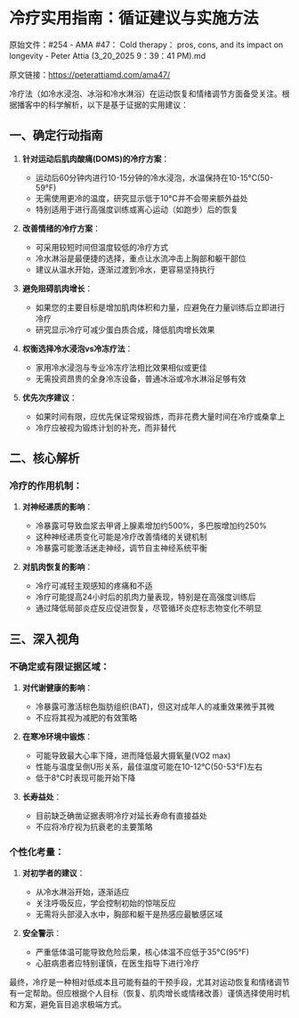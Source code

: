 # 冷疗实用指南：循证建议与实施方法

原始文件：#254 - AMA #47： Cold therapy： pros, cons, and its impact on longevity - Peter Attia (3_20_2025 9：39：41 PM).md

原文链接：https://peterattiamd.com/ama47/

<YouTube videoId="bBosiTzZnMM" />

冷疗法（如冷水浸泡、冰浴和冷水淋浴）在运动恢复和情绪调节方面备受关注。根据播客中的科学解析，以下是基于证据的实用建议：

## 一、确定行动指南

1. **针对运动后肌肉酸痛(DOMS)的冷疗方案**：
   - 运动后60分钟内进行10-15分钟的冷水浸泡，水温保持在10-15°C(50-59°F)
   - 无需使用更冷的温度，研究显示低于10°C并不会带来额外益处
   - 特别适用于进行高强度训练或离心运动（如跑步）后的恢复

2. **改善情绪的冷疗方案**：
   - 可采用较短时间但温度较低的冷疗方式
   - 冷水淋浴是最便捷的选择，重点让水流冲击上胸部和躯干部位
   - 建议从温水开始，逐渐过渡到冷水，更容易坚持执行

3. **避免阻碍肌肉增长**：
   - 如果您的主要目标是增加肌肉体积和力量，应避免在力量训练后立即进行冷疗
   - 研究显示冷疗可减少蛋白质合成，降低肌肉增长效果

4. **权衡选择冷水浸泡vs冷冻疗法**：
   - 家用冷水浸泡与专业冷冻疗法相比效果相似或更佳
   - 无需投资昂贵的全身冷冻设备，普通冰浴或冷水淋浴足够有效

5. **优先次序建议**：
   - 如果时间有限，应优先保证常规锻炼，而非花费大量时间在冷疗或桑拿上
   - 冷疗应被视为锻炼计划的补充，而非替代

## 二、核心解析

### 冷疗的作用机制：

1. **对神经递质的影响**：
   - 冷暴露可导致血浆去甲肾上腺素增加约500%，多巴胺增加约250%
   - 这种神经递质变化可能是冷疗改善情绪的关键机制
   - 冷暴露可能激活迷走神经，调节自主神经系统平衡

2. **对肌肉恢复的影响**：
   - 冷疗可减轻主观感知的疼痛和不适
   - 冷疗可能提高24小时后的肌肉力量表现，特别是在高强度训练后
   - 通过降低局部炎症反应促进恢复，尽管循环炎症标志物变化不明显

## 三、深入视角

### 不确定或有限证据区域：

1. **对代谢健康的影响**：
   - 冷暴露可激活棕色脂肪组织(BAT)，但这对成年人的减重效果微乎其微
   - 不应将其视为减肥的有效策略

2. **在寒冷环境中锻炼**：
   - 可能导致最大心率下降，进而降低最大摄氧量(VO2 max)
   - 性能与温度呈倒U形关系，最佳温度可能在10-12°C(50-53°F)左右
   - 低于8°C时表现可能开始下降

3. **长寿益处**：
   - 目前缺乏确凿证据表明冷疗对延长寿命有直接益处
   - 不应将冷疗视为抗衰老的主要策略

### 个性化考量：

1. **对初学者的建议**：
   - 从冷水淋浴开始，逐渐适应
   - 关注呼吸反应，学会控制初始的惊喘反应
   - 无需将头部浸入水中，胸部和躯干是热感应最敏感区域

2. **安全警示**：
   - 严重低体温可能导致危险后果，核心体温不应低于35°C(95°F)
   - 心脏病患者应特别谨慎，在医生指导下进行冷疗

最终，冷疗是一种相对低成本且可能有益的干预手段，尤其对运动恢复和情绪调节有一定帮助。但应根据个人目标（恢复、肌肉增长或情绪改善）谨慎选择使用时机和方案，避免盲目追求极端方式。
